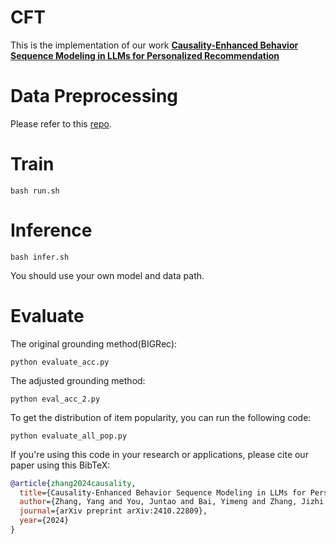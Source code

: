 # CFT
This is the implementation of our work **[Causality-Enhanced Behavior Sequence Modeling in LLMs for Personalized Recommendation](https://arxiv.org/abs/2410.22809)**

# Data Preprocessing 

Please refer to this [repo](https://github.com/SAI990323/DecodingMatters).

# Train
```shell
bash run.sh

```
# Inference 
```shell
bash infer.sh

```
You should use your own model and data path.

# Evaluate 

The original grounding method(BIGRec):
```
python evaluate_acc.py
```

The adjusted grounding method:
```
python eval_acc_2.py
```

To get the distribution of item popularity, you can run the following code:
```
python evaluate_all_pop.py
```

If you're using this code in your research or applications, please cite our paper using this BibTeX:
```bibtex
@article{zhang2024causality,
  title={Causality-Enhanced Behavior Sequence Modeling in LLMs for Personalized Recommendation},
  author={Zhang, Yang and You, Juntao and Bai, Yimeng and Zhang, Jizhi and Bao, Keqin and Wang, Wenjie and Chua, Tat-Seng},
  journal={arXiv preprint arXiv:2410.22809},
  year={2024}
}
```


